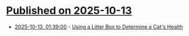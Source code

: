 # [Published on 2025-10-13](index.md)

* [2025-10-13, 01:39:00](https://soylentnews.org/article.pl?sid=25/10/12/141230&from=rss) - [Using a Litter Box to Determine a Cat's Health](https://soylentnews.org/article.pl?sid=25/10/12/141230&from=rss)
